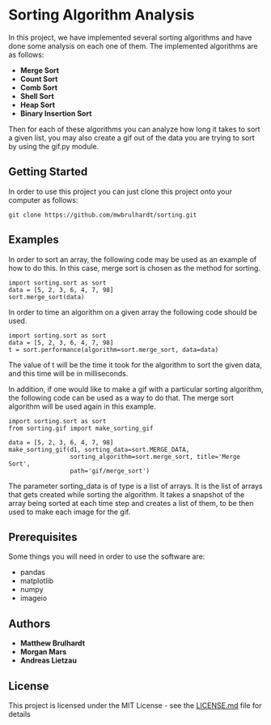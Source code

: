 # Sorting Algorithm Analysis

In this project, we have implemented several sorting algorithms and have done some analysis on each one of them. The implemented algorithms are as follows:
* **Merge Sort**
* **Count Sort**
* **Comb Sort**
* **Shell Sort**
* **Heap Sort**
* **Binary Insertion Sort**

Then for each of these algorithms you can analyze how long it takes to sort a given list, you may also create a gif out of the data you are trying to sort by using the gif.py module.

## Getting Started

In order to use this project you can just clone this project onto your computer as follows:
```
git clone https://github.com/mwbrulhardt/sorting.git
```

## Examples 
In order to sort an array, the following code may be used as an example of how to do this. In this case, merge sort is chosen as the method for sorting.
```
import sorting.sort as sort
data = [5, 2, 3, 6, 4, 7, 98]
sort.merge_sort(data)
```
In order to time an algorithm on a given array the following code should be used.
```
import sorting.sort as sort
data = [5, 2, 3, 6, 4, 7, 98]
t = sort.performance(algorithm=sort.merge_sort, data=data)
```
The value of t will be the time it took for the algorithm to sort the given data, and this time will be in milliseconds.

In addition, if one would like to make a gif with a particular sorting algorithm, the following code can be used as a way to do that. The merge sort algorithm will be used again in this example.

```
import sorting.sort as sort
from sorting.gif import make_sorting_gif

data = [5, 2, 3, 6, 4, 7, 98]
make_sorting_gif(d1, sorting_data=sort.MERGE_DATA,
                 sorting_algorithm=sort.merge_sort, title='Merge Sort',
                 path='gif/merge_sort')
```
The parameter sorting_data is of type is a list of arrays. It is the list of arrays that gets created while sorting the algorithm. It takes a snapshot of the array being sorted at each time step and creates a list of them, to be then used to make each image for the gif.

## Prerequisites

Some things you will need in order to use the software are:
* pandas
* matplotlib
* numpy
* imageio

## Authors

* **Matthew Brulhardt**
* **Morgan Mars**
* **Andreas Lietzau**

## License

This project is licensed under the MIT License - see the [LICENSE.md](LICENSE.md) file for details
